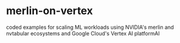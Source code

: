 # merlin-on-vertex
coded examples for scaling ML workloads using NVIDIA's merlin and nvtabular ecosystems and Google Cloud's Vertex AI platformAI
